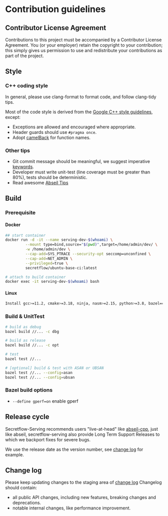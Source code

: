 # Contribution guidelines

## Contributor License Agreement

Contributions to this project must be accompanied by a Contributor License
Agreement. You (or your employer) retain the copyright to your contribution;
this simply gives us permission to use and redistribute your contributions as
part of the project.

## Style

### C++ coding style

In general, please use clang-format to format code, and follow clang-tidy tips.

Most of the code style is derived from the
[Google C++ style guidelines](https://google.github.io/styleguide/cppguide.html), except:

- Exceptions are allowed and encouraged where appropriate.
- Header guards should use `#pragma once`.
- Adopt [camelBack](https://llvm.org/docs/Proposals/VariableNames.html#variable-names-coding-standard-options)
    for function names.

### Other tips

- Git commit message should be meaningful, we suggest imperative [keywords](https://github.com/joelparkerhenderson/git_commit_message#summary-keywords).
- Developer must write unit-test (line coverage must be greater than 80%), tests should be deterministic.
- Read awesome [Abseil Tips](https://abseil.io/tips/)

## Build

### Prerequisite


#### Docker

```sh
## start container
docker run -d -it --name serving-dev-$(whoami) \
         --mount type=bind,source="$(pwd)",target=/home/admin/dev/ \
         -w /home/admin/dev \
         --cap-add=SYS_PTRACE --security-opt seccomp=unconfined \
         --cap-add=NET_ADMIN \
         --privileged=true \
         secretflow/ubuntu-base-ci:latest

# attach to build container
docker exec -it serving-dev-$(whoami) bash
```

#### Linux

```sh
Install gcc>=11.2, cmake>=3.18, ninja, nasm>=2.15, python>=3.8, bazel==6.2.1
```

### Build & UnitTest




``` sh
# build as debug
bazel build //... -c dbg

# build as release
bazel build //... -c opt

# test
bazel test //...

# [optional] build & test with ASAN or UBSAN
bazel test //... --config=asan
bazel test //... --config=ubsan
```

### Bazel build options

- `--define gperf=on` enable gperf

## Release cycle

Secretflow-Serving recommends users "live-at-head" like [abseil-cpp](https://github.com/abseil/abseil-cpp),
just like abseil, secretflow-serving also provide Long Term Support Releases to which we backport fixes for severe bugs.

We use the release date as the version number, see [change log](CHANGELOG.md) for example.

## Change log

Please keep updating changes to the staging area of [change log](CHANGELOG.md)
Changelog should contain:

- all public API changes, including new features, breaking changes and deprecations.
- notable internal changes, like performance improvement.
